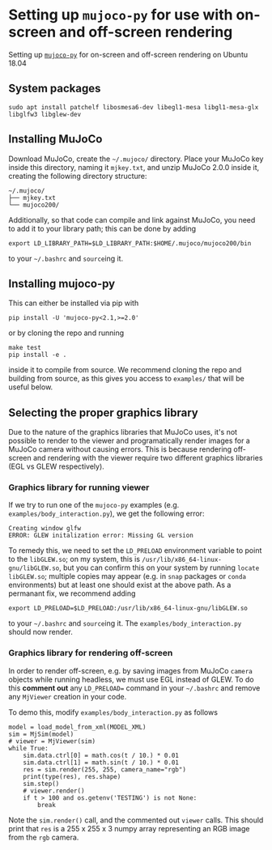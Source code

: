 <head>
<!-- Global site tag (gtag.js) - Google Analytics -->
<script async src="https://www.googletagmanager.com/gtag/js?id=UA-143379317-1"></script>
<script type="text/javascript" src="js/googleanalytics.js"></script>
<meta charset="utf-8">
<meta name="viewport" content="width=device-width, initial-scale=1.0">
<meta name="description" content="Setting up mujoco-py for on-screen and off-screen rendering via GLEW and EGL library configuration.">
<meta name="author" content="Kyle Vedder">
<link rel="shortcut icon" href="../favicon.ico">
<title>Setting up mujoco-py for on-screen and off-screen rendering via GLEW and EGL library configuration</title>
</head>

# Setting up `mujoco-py` for use with on-screen and off-screen rendering

Setting up [`mujoco-py`](https://github.com/openai/mujoco-py) for on-screen and off-screen rendering on Ubuntu 18.04

## System packages

```
sudo apt install patchelf libosmesa6-dev libegl1-mesa libgl1-mesa-glx libglfw3 libglew-dev
```

## Installing MuJoCo

Download MuJoCo, create the `~/.mujoco/` directory. Place your MuJoCo key inside this directory, naming it `mjkey.txt`, and unzip MuJoCo 2.0.0 inside it, creating the following directory structure:

```
~/.mujoco/
├── mjkey.txt
└── mujoco200/
```

Additionally, so that code can compile and link against MuJoCo, you need to add it to your library path; this can be done by adding 

```
export LD_LIBRARY_PATH=$LD_LIBRARY_PATH:$HOME/.mujoco/mujoco200/bin
```

to your `~/.bashrc` and `source`ing it.

## Installing mujoco-py

This can either be installed via pip with

```
pip install -U 'mujoco-py<2.1,>=2.0'
```

or by cloning the repo and running 

```
make test
pip install -e .
```

inside it to compile from source. We recommend cloning the repo and building from source, as this gives you access to `examples/` that will be useful below.

## Selecting the proper graphics library

Due to the nature of the graphics libraries that MuJoCo uses, it's not possible to render to the viewer and programatically render images for a MuJoCo camera without causing errors. This is because rendering off-screen and rendering with the viewer require two different graphics libraries (EGL vs GLEW respectively).


### Graphics library for running viewer

If we try to run one of the `mujoco-py` examples (e.g. `examples/body_interaction.py`), we get the following error:

```
Creating window glfw
ERROR: GLEW initalization error: Missing GL version
```

To remedy this, we need to set the `LD_PRELOAD` environment variable to point to the `libGLEW.so`; on my system, this is `/usr/lib/x86_64-linux-gnu/libGLEW.so`, but you can confirm this on your system by running `locate libGLEW.so`; multiple copies may appear (e.g. in `snap` packages or `conda` environments) but at least one should exist at the above path. As a permanant fix, we recommend adding 

```
export LD_PRELOAD=$LD_PRELOAD:/usr/lib/x86_64-linux-gnu/libGLEW.so
```

to your `~/.bashrc` and `source`ing it. The `examples/body_interaction.py` should now render.


### Graphics library for rendering off-screen

In order to render off-screen, e.g. by saving images from MuJoCo `camera` objects while running headless, we must use EGL instead of GLEW. To do this **comment out** any `LD_PRELOAD=` command in your `~/.bashrc` and remove any `MjViewer` creation in your code.

To demo this, modify `examples/body_interaction.py` as follows

```
model = load_model_from_xml(MODEL_XML)
sim = MjSim(model)
# viewer = MjViewer(sim)
while True:
    sim.data.ctrl[0] = math.cos(t / 10.) * 0.01
    sim.data.ctrl[1] = math.sin(t / 10.) * 0.01
    res = sim.render(255, 255, camera_name="rgb")
    print(type(res), res.shape)
    sim.step()
    # viewer.render()
    if t > 100 and os.getenv('TESTING') is not None:
        break
```

Note the `sim.render()` call, and the commented out `viewer` calls. This should print that `res` is a 255 x 255 x 3 numpy array representing an RGB image from the `rgb` camera.
